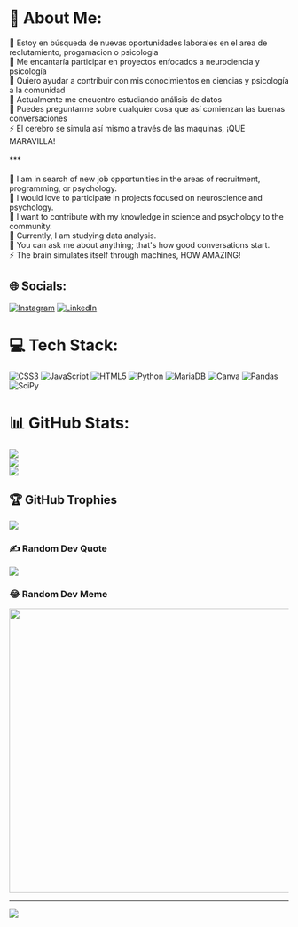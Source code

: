 # 💫 About Me:
🔭 Estoy en búsqueda de nuevas oportunidades laborales en el area de reclutamiento, progamacion o psicologia<br>👯 Me encantaría participar en proyectos enfocados a neurociencia y psicología<br>🤝 Quiero ayudar a contribuir con mis conocimientos en ciencias y psicología a la comunidad<br>🌱 Actualmente me encuentro estudiando análisis de datos<br>💬 Puedes preguntarme sobre cualquier cosa que así comienzan las buenas conversaciones<br>⚡ El cerebro se simula así mismo a través de las maquinas, ¡QUE MARAVILLA!<br><br>***<br><br>🔭 I am in search of new job opportunities in the areas of recruitment, programming, or psychology.<br>👯 I would love to participate in projects focused on neuroscience and psychology.<br>🤝 I want to contribute with my knowledge in science and psychology to the community.<br>🌱 Currently, I am studying data analysis.<br>💬 You can ask me about anything; that's how good conversations start.<br>⚡ The brain simulates itself through machines, HOW AMAZING!


## 🌐 Socials:
[![Instagram](https://img.shields.io/badge/Instagram-%23E4405F.svg?logo=Instagram&logoColor=white)](https://instagram.com/psicologatatianaramirez/) [![LinkedIn](https://img.shields.io/badge/LinkedIn-%230077B5.svg?logo=linkedin&logoColor=white)](https://linkedin.com/in/tatianaramirezmeneses/) 

# 💻 Tech Stack:
![CSS3](https://img.shields.io/badge/css3-%231572B6.svg?style=for-the-badge&logo=css3&logoColor=white) ![JavaScript](https://img.shields.io/badge/javascript-%23323330.svg?style=for-the-badge&logo=javascript&logoColor=%23F7DF1E) ![HTML5](https://img.shields.io/badge/html5-%23E34F26.svg?style=for-the-badge&logo=html5&logoColor=white) ![Python](https://img.shields.io/badge/python-3670A0?style=for-the-badge&logo=python&logoColor=ffdd54) ![MariaDB](https://img.shields.io/badge/MariaDB-003545?style=for-the-badge&logo=mariadb&logoColor=white) ![Canva](https://img.shields.io/badge/Canva-%2300C4CC.svg?style=for-the-badge&logo=Canva&logoColor=white) ![Pandas](https://img.shields.io/badge/pandas-%23150458.svg?style=for-the-badge&logo=pandas&logoColor=white) ![SciPy](https://img.shields.io/badge/SciPy-%230C55A5.svg?style=for-the-badge&logo=scipy&logoColor=%white)
# 📊 GitHub Stats:
![](https://github-readme-stats.vercel.app/api?username=Tatiramire&theme=dracula&hide_border=false&include_all_commits=true&count_private=true)<br/>
![](https://github-readme-streak-stats.herokuapp.com/?user=Tatiramire&theme=dracula&hide_border=false)<br/>
![](https://github-readme-stats.vercel.app/api/top-langs/?username=Tatiramire&theme=dracula&hide_border=false&include_all_commits=true&count_private=true&layout=compact)

## 🏆 GitHub Trophies
![](https://github-profile-trophy.vercel.app/?username=Tatiramire&theme=radical&no-frame=false&no-bg=true&margin-w=4)

### ✍️ Random Dev Quote
![](https://quotes-github-readme.vercel.app/api?type=horizontal&theme=radical)

### 😂 Random Dev Meme
<img src="https://random-memer.herokuapp.com/" width="512px"/>

---
[![](https://visitcount.itsvg.in/api?id=Tatiramire&icon=0&color=0)](https://visitcount.itsvg.in)

<!-- Proudly created with GPRM ( https://gprm.itsvg.in ) -->
